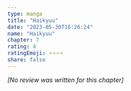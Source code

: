 ```yaml
---
type: manga
title: "Haikyuu"
date: "2023-05-30T16:26:24"
name: "Haikyuu"
chapter: 7
rating: 4
ratingEmoji: ⭐️⭐️⭐️⭐️
share: false
---
```


_[No review was written for this chapter]_
